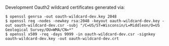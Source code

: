 Development Oauth2 wildcard certificates generated via:

```
$ openssl genrsa -out oauth-wildcard-dev.key 2048
$ openssl req -nodes -newkey rsa:2048 -keyout oauth-wildcard-dev.key -out oauth-wildcard-dev.csr -subj "/C=US/ST=Wisconsin/L=Middleon/O=US Geological Survey/OU=WMA/CN=*"
$ openssl x509 -req -days 9999 -in oauth-wildcard-dev.csr -signkey oauth-wildcard-dev.key -out oauth-wildcard-dev.crt
```
